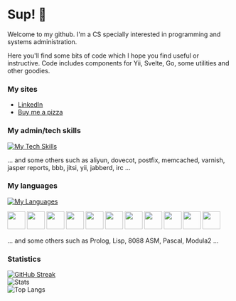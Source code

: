 # Sup! 🤖

Welcome to my github. I'm a CS specially interested in programming and systems administration.

Here you'll find some bits of code which I hope you find useful or instructive. Code includes components for Yii, Svelte, Go, some utilities and other goodies.

### My sites

- [LinkedIn](https://www.linkedin.com/in/rggonzalez/)
- [Buy me a pizza](https://www.buymeacoffee.com/rggonzalez)

### My admin/tech skills

[![My Tech Skills](https://skillicons.dev/icons?i=ableton,ansible,aws,azure,bootstrap,cmake,docker,dotnet,elasticsearch,github,jquery,linux,mongodb,mysql,nginx,nodejs,postgres,redis,redhat,regex,sqlite,svelte,ubuntu,vscode)](https://skillicons.dev)

... and some others such as aliyun, dovecot, postfix, memcached, varnish, jasper reports, bbb, jitsi, yii, jabberd, irc ...

### My languages

[![My Languages](https://skillicons.dev/icons?i=bash,css,c,cs,cpp,go,html,js,perl,php,py,r)](https://skillicons.dev)

<div align="left">
<img src="https://cdn.jsdelivr.net/gh/devicons/devicon@latest/icons/bash/bash-original.svg" height="40" width="40" />
<img src="https://cdn.jsdelivr.net/gh/devicons/devicon@latest/icons/c/c-original.svg" height="40" width="40" />
<img src="https://cdn.jsdelivr.net/gh/devicons/devicon@latest/icons/css3/css3-original.svg" height="40" width="40" />
<img src="https://cdn.jsdelivr.net/gh/devicons/devicon@latest/icons/cplusplus/cplusplus-original.svg" height="40" width="40" />
<img src="https://cdn.jsdelivr.net/gh/devicons/devicon@latest/icons/go/go-original.svg" height="40" width="40" />
<img src="https://cdn.jsdelivr.net/gh/devicons/devicon@latest/icons/html5/html5-original.svg" height="40" width="40" />
<img src="https://cdn.jsdelivr.net/gh/devicons/devicon@latest/icons/javascript/javascript-original.svg" height="40" width="40" />
<img src="https://cdn.jsdelivr.net/gh/devicons/devicon@latest/icons/perl/perl-original.svg" height="40" width="40" />  
<img src="https://cdn.jsdelivr.net/gh/devicons/devicon@latest/icons/php/php-original.svg" height="40" width="40" />
<img src="https://cdn.jsdelivr.net/gh/devicons/devicon@latest/icons/python/python-original.svg" height="40" width="40" />
<img src="https://cdn.jsdelivr.net/gh/devicons/devicon@latest/icons/r/r-original.svg" height="40" width="40" />
</div>

... and some others such as Prolog, Lisp, 8088 ASM, Pascal, Modula2 ...

### Statistics

[![GitHub Streak](https://streak-stats.demolab.com/?user=rgglez)](https://git.io/streak-stats)  
![Stats](https://github-readme-stats.vercel.app/api?username=rgglez&hide=contribs,prs)<br />
![Top Langs](https://github-readme-stats.vercel.app/api/top-langs/?username=rgglez&layout=pie)
